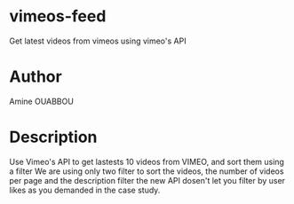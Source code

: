 # vimeos-feed
Get latest videos from vimeos using vimeo's API

# Author
Amine OUABBOU

# Description
Use Vimeo's API to get lastests 10 videos from VIMEO, and sort them using a filter
We are using only two filter to sort the videos, the number of videos per page and the description filter
the new API dosen't let you filter by user likes as you demanded in the case study.
